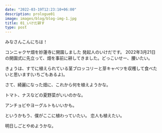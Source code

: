 ```yaml
---
date: "2022-03-19T12:23:10+06:00"
description: prologue01
image: images/blog/blog-img-1.jpg
title: 01_いけだ耕す
type: post
---
```


みなさんこんにちは！

コンニャクヤ畑を妙蓮寺に開園しました
発起人のいけだです。 2022年3月21日の開園式に先立って、畑を事前に耕してきました。どっこいせー、腰いたい。

きょうは、すでに植えられている茎ブロッコリーと芽キャベツを収穫して食べたいと思います(いちごもあるよ)。

さて、綺麗になった畑に、これから何を植えようかな。

トマト、ナスなどの夏野菜がいいのかな。

アンチョビやヨーグルトもいいかも。

というかもう、僕がここに植わっていたい。
恋人も植えたい。

明日しごとやめようかな。

